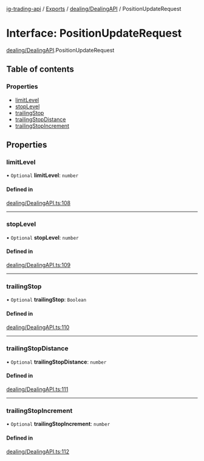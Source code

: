 [ig-trading-api](../README.md) / [Exports](../modules.md) / [dealing/DealingAPI](../modules/dealing_DealingAPI.md) / PositionUpdateRequest

# Interface: PositionUpdateRequest

[dealing/DealingAPI](../modules/dealing_DealingAPI.md).PositionUpdateRequest

## Table of contents

### Properties

- [limitLevel](dealing_DealingAPI.PositionUpdateRequest.md#limitlevel)
- [stopLevel](dealing_DealingAPI.PositionUpdateRequest.md#stoplevel)
- [trailingStop](dealing_DealingAPI.PositionUpdateRequest.md#trailingstop)
- [trailingStopDistance](dealing_DealingAPI.PositionUpdateRequest.md#trailingstopdistance)
- [trailingStopIncrement](dealing_DealingAPI.PositionUpdateRequest.md#trailingstopincrement)

## Properties

### limitLevel

• `Optional` **limitLevel**: `number`

#### Defined in

[dealing/DealingAPI.ts:108](https://github.com/bennycode/ig-trading-api/blob/f7fd8d0/src/dealing/DealingAPI.ts#L108)

---

### stopLevel

• `Optional` **stopLevel**: `number`

#### Defined in

[dealing/DealingAPI.ts:109](https://github.com/bennycode/ig-trading-api/blob/f7fd8d0/src/dealing/DealingAPI.ts#L109)

---

### trailingStop

• `Optional` **trailingStop**: `Boolean`

#### Defined in

[dealing/DealingAPI.ts:110](https://github.com/bennycode/ig-trading-api/blob/f7fd8d0/src/dealing/DealingAPI.ts#L110)

---

### trailingStopDistance

• `Optional` **trailingStopDistance**: `number`

#### Defined in

[dealing/DealingAPI.ts:111](https://github.com/bennycode/ig-trading-api/blob/f7fd8d0/src/dealing/DealingAPI.ts#L111)

---

### trailingStopIncrement

• `Optional` **trailingStopIncrement**: `number`

#### Defined in

[dealing/DealingAPI.ts:112](https://github.com/bennycode/ig-trading-api/blob/f7fd8d0/src/dealing/DealingAPI.ts#L112)
